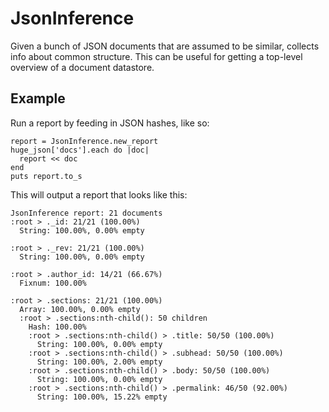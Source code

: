 # JsonInference

Given a bunch of JSON documents that are assumed to be similar, collects
info about common structure.  This can be useful for getting a top-level
overview of a document datastore.

## Example

Run a report by feeding in JSON hashes, like so:

    report = JsonInference.new_report
    huge_json['docs'].each do |doc|
      report << doc
    end
    puts report.to_s

This will output a report that looks like this:

    JsonInference report: 21 documents
    :root > ._id: 21/21 (100.00%)
      String: 100.00%, 0.00% empty

    :root > ._rev: 21/21 (100.00%)
      String: 100.00%, 0.00% empty

    :root > .author_id: 14/21 (66.67%)
      Fixnum: 100.00%

    :root > .sections: 21/21 (100.00%)
      Array: 100.00%, 0.00% empty
      :root > .sections:nth-child(): 50 children
        Hash: 100.00%
        :root > .sections:nth-child() > .title: 50/50 (100.00%)
          String: 100.00%, 0.00% empty
        :root > .sections:nth-child() > .subhead: 50/50 (100.00%)
          String: 100.00%, 2.00% empty
        :root > .sections:nth-child() > .body: 50/50 (100.00%)
          String: 100.00%, 0.00% empty
        :root > .sections:nth-child() > .permalink: 46/50 (92.00%)
          String: 100.00%, 15.22% empty
